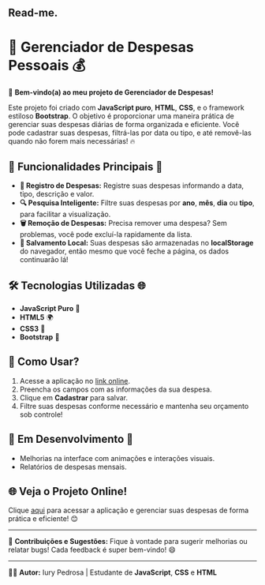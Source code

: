 ## Read-me.

# 💸 **Gerenciador de Despesas Pessoais** 💰

👋 **Bem-vindo(a) ao meu projeto de Gerenciador de Despesas!**

Este projeto foi criado com **JavaScript puro**, **HTML**, **CSS**, e o framework estiloso **Bootstrap**. O objetivo é proporcionar uma maneira prática de gerenciar suas despesas diárias de forma organizada e eficiente. Você pode cadastrar suas despesas, filtrá-las por data ou tipo, e até removê-las quando não forem mais necessárias! 🔥

## 🚀 **Funcionalidades Principais** 🎯

- **📅 Registro de Despesas:** Registre suas despesas informando a data, tipo, descrição e valor.
- **🔍 Pesquisa Inteligente:** Filtre suas despesas por **ano**, **mês**, **dia** ou **tipo**, para facilitar a visualização.
- **🗑️ Remoção de Despesas:** Precisa remover uma despesa? Sem problemas, você pode excluí-la rapidamente da lista.
- **💾 Salvamento Local:** Suas despesas são armazenadas no **localStorage** do navegador, então mesmo que você feche a página, os dados continuarão lá!

## 🛠️ **Tecnologias Utilizadas** 🌐

- **JavaScript Puro** 🎯
- **HTML5** 🌍
- **CSS3** 🎨
- **Bootstrap** 💎

## 🌟 **Como Usar?**

1. Acesse a aplicação no [link online](#).
2. Preencha os campos com as informações da sua despesa.
3. Clique em **Cadastrar** para salvar.
4. Filtre suas despesas conforme necessário e mantenha seu orçamento sob controle!

## 🚧 **Em Desenvolvimento** 🚀

- Melhorias na interface com animações e interações visuais.
- Relatórios de despesas mensais.

## 🌐 **Veja o Projeto Online!**

Clique [aqui](#) para acessar a aplicação e gerenciar suas despesas de forma prática e eficiente! 😊

---

📝 **Contribuições e Sugestões:**
Fique à vontade para sugerir melhorias ou relatar bugs! Cada feedback é super bem-vindo! 😄

---

👩‍💻 **Autor:** Iury Pedrosa | Estudante de **JavaScript**, **CSS** e **HTML**
